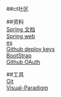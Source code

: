 ##ct社区  


##资料  
[Spring 文档](https://spring.io/guides)  
[Spring web](https://spring.io/guides/gs/serving-web-content/)  
[es](https://elasticsearch.cn/explore)  
[Github deploy keys](https://developer.github.com/v3/guides/managing-deploy-keys)  
[BootStrap](https://v3.bootcss.com/getting-started/)  
[Github OAuth](https://developer.github.com/apps/building-oauth-apps/creating-an-oauth-apps/)

##工具  
[Git](https://git-scm.com/download)  
[Visual-Paradigm](https://www.visual-paradigm.com)